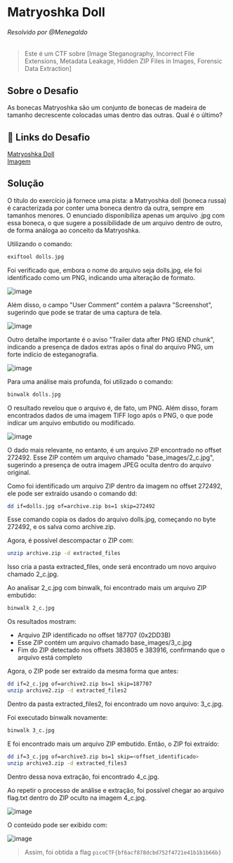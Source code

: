 # Matryoshka Doll
###### Resolvido por @Menegaldo
> Este é um CTF sobre [Image Steganography, Incorrect File Extensions, Metadata Leakage, Hidden ZIP Files in Images, Forensic Data Extraction]  

## Sobre o Desafio  
As bonecas Matryoshka são um conjunto de bonecas de madeira de tamanho decrescente colocadas umas dentro das outras. Qual é o último? 

## 🔗 Links do Desafio

[Matryoshka Doll](https://play.picoctf.org/practice/challenge/129) <br>
[Imagem](https://mercury.picoctf.net/static/1b70cffdd2f05427fff97d13c496963f/dolls.jpg)

## Solução  

O título do exercício já fornece uma pista: a Matryoshka doll (boneca russa) é caracterizada por conter uma boneca dentro da outra, sempre em tamanhos menores. O enunciado disponibiliza apenas um arquivo .jpg com essa boneca, o que sugere a possibilidade de um arquivo dentro de outro, de forma análoga ao conceito da Matryoshka.  

Utilizando o comando:  

```bash
exiftool dolls.jpg
```  

Foi verificado que, embora o nome do arquivo seja dolls.jpg, ele foi identificado como um PNG, indicando uma alteração de formato.  

![image](https://github.com/user-attachments/assets/dd32e48a-62d5-4095-8408-3ce79193340c)  

Além disso, o campo "User Comment" contém a palavra "Screenshot", sugerindo que pode se tratar de uma captura de tela.

![image](https://github.com/user-attachments/assets/3da2866c-2fd1-4fa6-a279-dad5b5bab759)  

Outro detalhe importante é o aviso "Trailer data after PNG IEND chunk", indicando a presença de dados extras após o final do arquivo PNG, um forte indício de esteganografia.  

![image](https://github.com/user-attachments/assets/b5eaa302-e04b-408f-a687-7e614882454f)   

Para uma análise mais profunda, foi utilizado o comando:

```bash
binwalk dolls.jpg
```  

O resultado revelou que o arquivo é, de fato, um PNG. Além disso, foram encontrados dados de uma imagem TIFF logo após o PNG, o que pode indicar um arquivo embutido ou modificado.  

![image](https://github.com/user-attachments/assets/7f5eb1d1-60bc-4dc3-9950-950506639f1b)  

O dado mais relevante, no entanto, é um arquivo ZIP encontrado no offset 272492. Esse ZIP contém um arquivo chamado "base_images/2_c.jpg", sugerindo a presença de outra imagem JPEG oculta dentro do arquivo original.

Como foi identificado um arquivo ZIP dentro da imagem no offset 272492, ele pode ser extraído usando o comando dd: 

```bash
dd if=dolls.jpg of=archive.zip bs=1 skip=272492
```  

Esse comando copia os dados do arquivo dolls.jpg, começando no byte 272492, e os salva como archive.zip.

Agora, é possível descompactar o ZIP com: 

```bash
unzip archive.zip -d extracted_files
```  

Isso cria a pasta extracted_files, onde será encontrado um novo arquivo chamado 2_c.jpg.

Ao analisar 2_c.jpg com binwalk, foi encontrado mais um arquivo ZIP embutido: 

```bash
binwalk 2_c.jpg
```  

Os resultados mostram:

- Arquivo ZIP identificado no offset 187707 (0x2DD3B)
- Esse ZIP contém um arquivo chamado base_images/3_c.jpg
- Fim do ZIP detectado nos offsets 383805 e 383916, confirmando que o arquivo está completo

Agora, o ZIP pode ser extraído da mesma forma que antes:

```bash
dd if=2_c.jpg of=archive2.zip bs=1 skip=187707
unzip archive2.zip -d extracted_files2
```  

Dentro da pasta extracted_files2, foi encontrado um novo arquivo: 3_c.jpg.

Foi executado binwalk novamente: 

```bash
binwalk 3_c.jpg
```  

E foi encontrado mais um arquivo ZIP embutido. Então, o ZIP foi extraído: 

```bash
dd if=3_c.jpg of=archive3.zip bs=1 skip=<offset_identificado>
unzip archive3.zip -d extracted_files3
```  

Dentro dessa nova extração, foi encontrado 4_c.jpg.

Ao repetir o processo de análise e extração, foi possível chegar ao arquivo flag.txt dentro do ZIP oculto na imagem 4_c.jpg. 

![image](https://github.com/user-attachments/assets/cc956a7b-7ad0-45d5-9160-c4451948ec65)  

O conteúdo pode ser exibido com: 

![image](https://github.com/user-attachments/assets/0b899b93-5a24-4d64-b672-551674e61fcc)  

> Assim, foi obtida a flag `picoCTF{bf6acf878dcbd752f4721e41b1b1b66b}`
